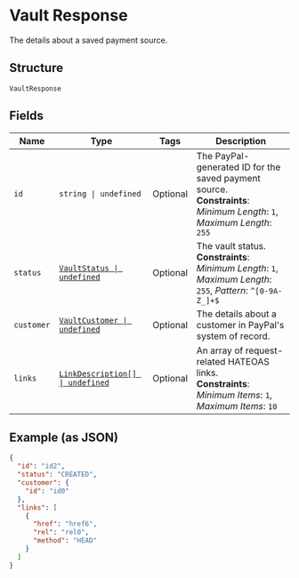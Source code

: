 
# Vault Response

The details about a saved payment source.

## Structure

`VaultResponse`

## Fields

| Name | Type | Tags | Description |
|  --- | --- | --- | --- |
| `id` | `string \| undefined` | Optional | The PayPal-generated ID for the saved payment source.<br>**Constraints**: *Minimum Length*: `1`, *Maximum Length*: `255` |
| `status` | [`VaultStatus \| undefined`](../../doc/models/vault-status.md) | Optional | The vault status.<br>**Constraints**: *Minimum Length*: `1`, *Maximum Length*: `255`, *Pattern*: `^[0-9A-Z_]+$` |
| `customer` | [`VaultCustomer \| undefined`](../../doc/models/vault-customer.md) | Optional | The details about a customer in PayPal's system of record. |
| `links` | [`LinkDescription[] \| undefined`](../../doc/models/link-description.md) | Optional | An array of request-related HATEOAS links.<br>**Constraints**: *Minimum Items*: `1`, *Maximum Items*: `10` |

## Example (as JSON)

```json
{
  "id": "id2",
  "status": "CREATED",
  "customer": {
    "id": "id0"
  },
  "links": [
    {
      "href": "href6",
      "rel": "rel0",
      "method": "HEAD"
    }
  ]
}
```

